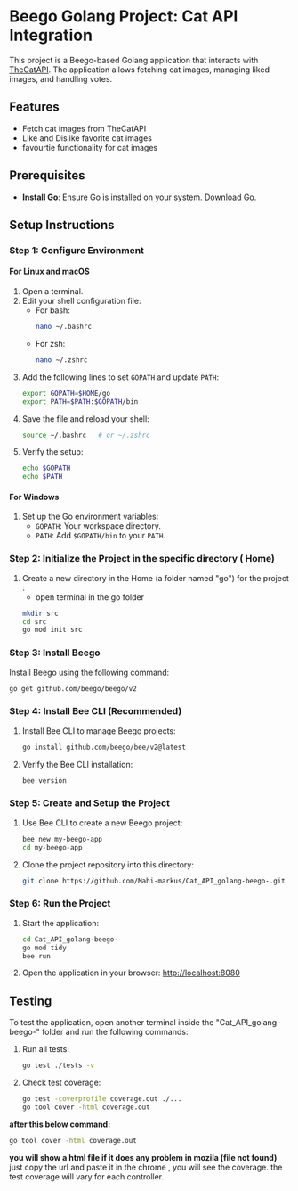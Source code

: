 # Beego Golang Project: Cat API Integration

This project is a Beego-based Golang application that interacts with [TheCatAPI](https://thecatapi.com/). The application allows fetching cat images, managing liked images, and handling votes.

## Features

- Fetch cat images from TheCatAPI
- Like and Dislike favorite cat images
- favourtie functionality for cat images



## Prerequisites

- **Install Go**: Ensure Go is installed on your system. [Download Go](https://golang.org/dl/).

## Setup Instructions

### Step 1: Configure Environment

#### For Linux and macOS
1. Open a terminal.
2. Edit your shell configuration file:
    - For bash:
      ```bash
      nano ~/.bashrc
      ```
    - For zsh:
      ```bash
      nano ~/.zshrc
      ```
3. Add the following lines to set `GOPATH` and update `PATH`:
    ```bash
    export GOPATH=$HOME/go
    export PATH=$PATH:$GOPATH/bin
    ```
4. Save the file and reload your shell:
    ```bash
    source ~/.bashrc   # or ~/.zshrc
    ```
5. Verify the setup:
    ```bash
    echo $GOPATH
    echo $PATH
    ```

#### For Windows
1. Set up the Go environment variables:
    - `GOPATH`: Your workspace directory.
    - `PATH`: Add `$GOPATH/bin` to your `PATH`.

### Step 2: Initialize the Project in the specific directory ( Home)

1. Create a new directory in the Home (a folder named "go") for the project :
   - open terminal in the go folder
    ```bash
    mkdir src
    cd src
    go mod init src
    ```

### Step 3: Install Beego

Install Beego using the following command:
```bash
go get github.com/beego/beego/v2
```

### Step 4: Install Bee CLI (Recommended)

1. Install Bee CLI to manage Beego projects:
    ```bash
    go install github.com/beego/bee/v2@latest
    ```
2. Verify the Bee CLI installation:
    ```bash
    bee version
    ```

### Step 5: Create and Setup the Project

1. Use Bee CLI to create a new Beego project:
    ```bash
    bee new my-beego-app
    cd my-beego-app
    ```

2. Clone the project repository into this directory:
    ```bash
    git clone https://github.com/Mahi-markus/Cat_API_golang-beego-.git
    ```

### Step 6: Run the Project

1. Start the application:
    ```bash
    cd Cat_API_golang-beego-
    go mod tidy
    bee run
    ```
2. Open the application in your browser:
    [http://localhost:8080](http://localhost:8080)

## Testing

To test the application, open another terminal inside the "Cat_API_golang-beego-" folder and run the following commands:

1. Run all tests:
    ```bash
    go test ./tests -v
    ```

2. Check test coverage:
    ```bash
    go test -coverprofile coverage.out ./...
    go tool cover -html coverage.out
    ```

**after  this below command:**
```bash
go tool cover -html coverage.out
```

**you will show a html file if it does any problem in mozila (file not found)**
just copy the url and paste it in the chrome , you will see the coverage.
the test coverage will vary for each controller.